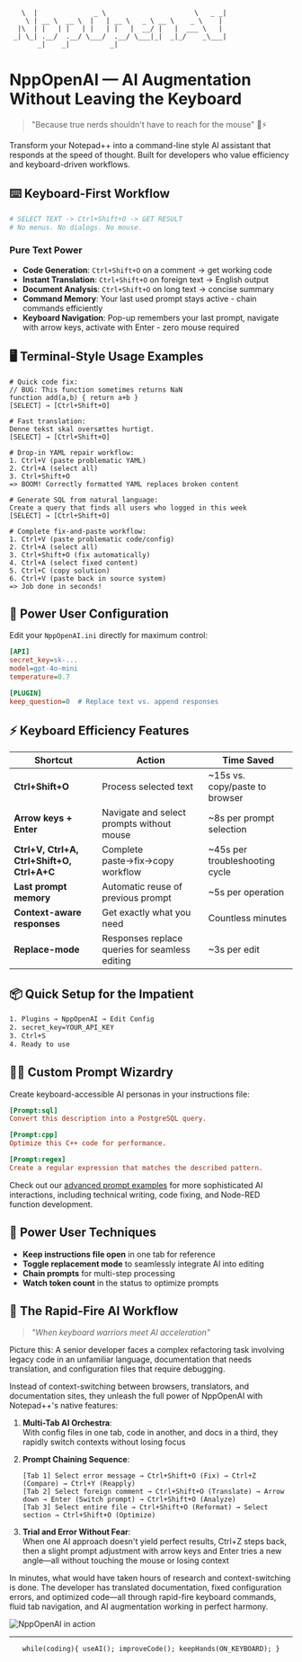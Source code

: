 ```
   \  |              _ \                      \   _ _| 
    \ | __ \  __ \  |   | __ \   _ \ __ \    _ \    |  
  |\  | |   | |   | |   | |   |  __/ |   |  ___ \   |  
 _| \_| .__/  .__/ \___/  .__/ \___|_|  _|_/    _\___| 
       _|    _|          _|                            
```

# NppOpenAI — AI Augmentation Without Leaving the Keyboard

> "Because true nerds shouldn't have to reach for the mouse" 🧠⚡

Transform your Notepad++ into a command-line style AI assistant that responds at the speed of thought. Built for developers who value efficiency and keyboard-driven workflows.

## ⌨️ Keyboard-First Workflow

```bash
# SELECT TEXT -> Ctrl+Shift+O -> GET RESULT
# No menus. No dialogs. No mouse.
```

[//]: # "[TODO] Create a fine banner. This was previously used:  ![NppOpenAI Plugin Banner](https://github.com/andrea-tomassi/nppopenai/blob/bfa8e318cb91a7a780a485f3a2bd9743709a3d5a/src/Resources/toolbar_icon_chat_32x32.ico)"

### Pure Text Power

- **Code Generation**: `Ctrl+Shift+O` on a comment → get working code
- **Instant Translation**: `Ctrl+Shift+O` on foreign text → English output
- **Document Analysis**: `Ctrl+Shift+O` on long text → concise summary
- **Command Memory**: Your last used prompt stays active - chain commands efficiently
- **Keyboard Navigation**: Pop-up remembers your last prompt, navigate with arrow keys, activate with Enter - zero mouse required

## 🖥️ Terminal-Style Usage Examples

```
# Quick code fix:
// BUG: This function sometimes returns NaN
function add(a,b) { return a+b }
[SELECT] → [Ctrl+Shift+O]
```

```
# Fast translation:
Denne tekst skal oversættes hurtigt.
[SELECT] → [Ctrl+Shift+O]
```

```
# Drop-in YAML repair workflow:
1. Ctrl+V (paste problematic YAML)
2. Ctrl+A (select all)
3. Ctrl+Shift+O
=> BOOM! Correctly formatted YAML replaces broken content
```

```
# Generate SQL from natural language:
Create a query that finds all users who logged in this week
[SELECT] → [Ctrl+Shift+O]
```

```
# Complete fix-and-paste workflow:
1. Ctrl+V (paste problematic code/config)
2. Ctrl+A (select all)
3. Ctrl+Shift+O (fix automatically)
4. Ctrl+A (select fixed content)
5. Ctrl+C (copy solution)
6. Ctrl+V (paste back in source system)
=> Job done in seconds!
```

## 🔧 Power User Configuration

Edit your `NppOpenAI.ini` directly for maximum control:

```ini
[API]
secret_key=sk-...
model=gpt-4o-mini
temperature=0.7

[PLUGIN]
keep_question=0  # Replace text vs. append responses
```

## ⚡ Keyboard Efficiency Features

| Shortcut                                   | Action                                         | Time Saved                     |
| ------------------------------------------ | ---------------------------------------------- | ------------------------------ |
| **Ctrl+Shift+O**                           | Process selected text                          | ~15s vs. copy/paste to browser |
| **Arrow keys + Enter**                     | Navigate and select prompts without mouse      | ~8s per prompt selection       |
| **Ctrl+V, Ctrl+A, Ctrl+Shift+O, Ctrl+A+C** | Complete paste→fix→copy workflow               | ~45s per troubleshooting cycle |
| **Last prompt memory**                     | Automatic reuse of previous prompt             | ~5s per operation              |
| **Context-aware responses**                | Get exactly what you need                      | Countless minutes              |
| **Replace-mode**                           | Responses replace queries for seamless editing | ~3s per edit                   |

## 📦 Quick Setup for the Impatient

```bash
1. Plugins → NppOpenAI → Edit Config
2. secret_key=YOUR_API_KEY
3. Ctrl+S
4. Ready to use
```

## 🧙‍♂️ Custom Prompt Wizardry

Create keyboard-accessible AI personas in your instructions file:

```ini
[Prompt:sql]
Convert this description into a PostgreSQL query.

[Prompt:cpp]
Optimize this C++ code for performance.

[Prompt:regex]
Create a regular expression that matches the described pattern.
```

Check out our [advanced prompt examples](INSTRUCTIONS_EXAMPLES.txt) for more sophisticated AI interactions, including technical writing, code fixing, and Node-RED function development.

## 💾 Power User Techniques

- **Keep instructions file open** in one tab for reference
- **Toggle replacement mode** to seamlessly integrate AI into editing
- **Chain prompts** for multi-step processing
- **Watch token count** in the status to optimize prompts

## 🔄 The Rapid-Fire AI Workflow

> _"When keyboard warriors meet AI acceleration"_

Picture this: A senior developer faces a complex refactoring task involving legacy code in an unfamiliar language, documentation that needs translation, and configuration files that require debugging.

Instead of context-switching between browsers, translators, and documentation sites, they unleash the full power of NppOpenAI with Notepad++'s native features:

1. **Multi-Tab AI Orchestra**:  
   With config files in one tab, code in another, and docs in a third, they rapidly switch contexts without losing focus
2. **Prompt Chaining Sequence**:

   ```
   [Tab 1] Select error message → Ctrl+Shift+O (Fix) → Ctrl+Z (Compare) → Ctrl+Y (Reapply)
   [Tab 2] Select foreign comment → Ctrl+Shift+O (Translate) → Arrow down → Enter (Switch prompt) → Ctrl+Shift+O (Analyze)
   [Tab 3] Select entire file → Ctrl+Shift+O (Reformat) → Select section → Ctrl+Shift+O (Optimize)
   ```

3. **Trial and Error Without Fear**:  
   When one AI approach doesn't yield perfect results, Ctrl+Z steps back, then a slight prompt adjustment with arrow keys and Enter tries a new angle—all without touching the mouse or losing context

In minutes, what would have taken hours of research and context-switching is done. The developer has translated documentation, fixed configuration errors, and optimized code—all through rapid-fire keyboard commands, fluid tab navigation, and AI augmentation working in perfect harmony.

![NppOpenAI in action](https://github.com/andrea-tomassi/nppopenai/blob/f90c9d16a6940ee17d920daeaa9253c8ef1c5674/src/Resources/npp_openai_screen.png)

---

<div align="center">
<code>while(coding){ useAI(); improveCode(); keepHands(ON_KEYBOARD); }</code>
</div>
